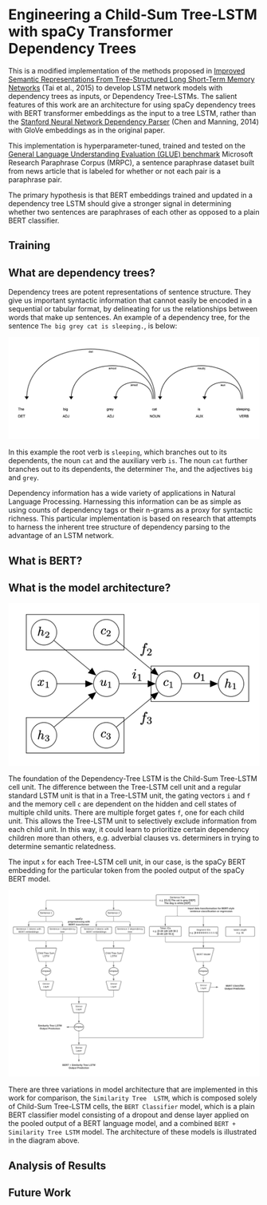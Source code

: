 # Engineering a Child-Sum Tree-LSTM with spaCy Transformer Dependency Trees

This is a modified implementation of the methods proposed in [Improved Semantic Representations From
Tree-Structured Long Short-Term Memory Networks](https://aclanthology.org/P15-1150.pdf) (Tai et al., 2015) to develop 
LSTM network models with dependency trees as inputs, or Dependency Tree-LSTMs. The salient features of this work are an 
architecture for using spaCy dependency trees with BERT transformer embeddings as the input to a tree LSTM, rather than 
the [Stanford Neural Network Dependency Parser](https://www-nlp.stanford.edu/software/nndep.html) (Chen and Manning, 
2014) with GloVe embeddings as in the original paper.

This implementation is hyperparameter-tuned, trained and tested on the 
[General Language Understanding Evaluation (GLUE) benchmark](https://gluebenchmark.com/) Microsoft Research Paraphrase 
Corpus (MRPC), a sentence paraphrase dataset built from news article that is labeled for whether or not each pair is a 
paraphrase pair.

The primary hypothesis is that BERT embeddings trained and updated in a dependency tree LSTM should give a stronger 
signal in determining whether two sentences are paraphrases of each other as opposed to a plain BERT classifier.

## Training



## What are dependency trees?

Dependency trees are potent representations of sentence structure. They give us important syntactic information that 
cannot easily be encoded in a sequential or tabular format, by delineating for us the relationships between words that 
make up sentences. An example of a dependency tree, for the sentence `The big grey cat is sleeping.`, is 
below:

![](data/dep_tree.png)

In this example the root verb is `sleeping`, which branches out to its dependents, the noun `cat` and the auxiliary 
verb `is`. The noun `cat` further branches out to its dependents, the determiner `The`, and the adjectives `big` and 
`grey`.

Dependency information has a wide variety of applications in Natural Language Processing. Harnessing this information 
can be as simple as using counts of dependency tags or their n-grams as a proxy for syntactic richness. This particular 
implementation is based on research that attempts to harness the inherent tree structure of dependency parsing to the 
advantage of an LSTM network.

## What is BERT?



## What is the model architecture?

![Composition of memory cell c and hidden staten h of a Tree-LSTM cell unit](data/treelstmcell.png)

The foundation of the Dependency-Tree LSTM is the Child-Sum Tree-LSTM cell unit. The difference between the Tree-LSTM 
cell unit and a regular standard LSTM unit is that in a Tree-LSTM unit, the gating vectors `i` and `f` and the memory 
cell `c` are dependent on the hidden and cell states of multiple child units. There are multiple forget gates `f`, one 
for each child unit. This allows the Tree-LSTM unit to selectively exclude information from each child unit. In this 
way, it could learn to prioritize certain dependency children more than others, e.g. adverbial clauses vs. determiners 
in trying to determine semantic relatedness.

The input `x` for each Tree-LSTM cell unit, in our case, is the spaCy BERT embedding for the particular token from the 
pooled output of the spaCy BERT model.

![](data/treelstm.png)

There are three variations in model architecture that are implemented in this work for comparison, the `Similarity Tree 
LSTM`, which is composed solely of Child-Sum Tree-LSTM cells, the `BERT Classifier` model, which is a plain BERT 
classifier model consisting of a dropout and dense layer applied on the pooled output of a BERT language model, and a 
combined `BERT + Similarity Tree LSTM` model. The architecture of these models is illustrated in the diagram above.

## Analysis of Results

## Future Work